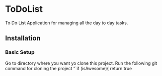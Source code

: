 # ToDoList
To Do List Application for managing all the day to day tasks.

<h2>Installation</h2>
<h3>Basic Setup</h3>
<div>Go to directory where you want yo clone this project. Run the following git command for cloning the project “`if (isAwesome){  return true
